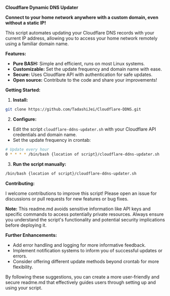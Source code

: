 **Cloudflare Dynamic DNS Updater**

**Connect to your home network anywhere with a custom domain, even without a static IP!**

This script automates updating your Cloudflare DNS records with your current IP address, allowing you to access your home network remotely using a familiar domain name.

**Features:**

* **Pure BASH:** Simple and efficient, runs on most Linux systems.
* **Customizable:** Set the update frequency and domain name with ease.
* **Secure:** Uses Cloudflare API with authentication for safe updates.
* **Open source:** Contribute to the code and share your improvements!

**Getting Started:**

1. **Install:**

```bash
git clone https://github.com/TadashiJei/Cloudflare-DDNS.git
```

2. **Configure:**

* Edit the script `cloudflare-ddns-updater.sh` with your Cloudflare API credentials and domain name.
* Set the update frequency in crontab:

```bash
# Update every hour
0 * * * * /bin/bash {location of script}/cloudflare-ddns-updater.sh
```

3. **Run the script manually:**

```bash
/bin/bash {location of script}/cloudflare-ddns-updater.sh
```

**Contributing:**

I welcome contributions to improve this script! Please open an issue for discussions or pull requests for new features or bug fixes.

**Note:** This readme.md avoids sensitive information like API keys and specific commands to access potentially private resources. Always ensure you understand the script's functionality and potential security implications before deploying it.

**Further Enhancements:**

* Add error handling and logging for more informative feedback.
* Implement notification systems to inform you of successful updates or errors.
* Consider offering different update methods beyond crontab for more flexibility.

By following these suggestions, you can create a more user-friendly and secure readme.md that effectively guides users through setting up and using your script.
